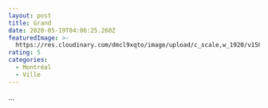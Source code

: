 ```yaml
---
layout: post
title: Grand
date: 2020-05-19T04:06:25.260Z
featuredImage: >-
  https://res.cloudinary.com/dmcl9xqto/image/upload/c_scale,w_1920/v1589861217/IMG_20190520_175759_1_pgwexg.jpg
rating: 5
categories:
  - Montréal
  - Ville
---
```

...
